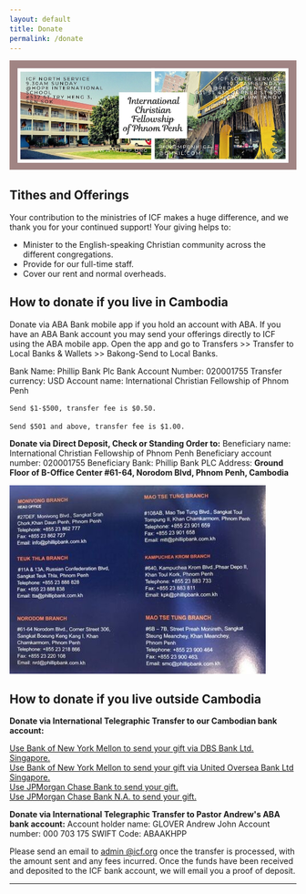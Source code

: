 ```yaml
---
layout: default
title: Donate
permalink: /donate
---
```

![ICF group photo](/assets/images/icf-banner.jpg)
## Tithes and Offerings
Your contribution to the ministries of ICF makes a huge difference, and we thank
you for your continued support!
Your giving helps to:
- Minister to the English-speaking Christian community across the different congregations.
- Provide for our full-time staff.
- Cover our rent and normal overheads.

## How to donate if you live in Cambodia
Donate via ABA Bank mobile app if you hold an account with ABA.
If you have an ABA Bank account you may send your offerings directly to ICF using the ABA mobile app.
Open the app and go to Transfers >> Transfer to Local Banks & Wallets >> Bakong-Send to Local Banks.

Bank Name: Phillip Bank Plc
Bank Account Number: 020001755
Transfer currency: USD
Account name: International Christian Fellowship of Phnom Penh
```
Send $1-$500, transfer fee is $0.50.

Send $501 and above, transfer fee is $1.00.
```

**Donate via Direct Deposit, Check or Standing Order to:**
Beneficiary name: International Christian Fellowship of Phnom Penh
Beneficiary account number: 020001755
Beneficiary Bank: Phillip Bank PLC
Address: **Ground Floor of B-Office Center #61-64, Norodom Blvd, Phnom Penh, Cambodia**

![phillip-bank-branch](assets/images/phillip-bank-branch.jpg)

## How to donate if you live outside Cambodia

**Donate via International Telegraphic Transfer to our Cambodian bank account:**

[Use Bank of New York Mellon to send your gift via DBS Bank Ltd. Singapore.](https://drive.google.com/file/d/19ByxnHvSB5fo4MD2sljQmploRkkGWhiZ/view?usp=sharing)
<br>
[Use Bank of New York Mellon to send your gift via United Oversea Bank Ltd Singapore.](https://drive.google.com/file/d/1dBuqKdDfMR01UBQE_gONAnonc85ru4n4/view?usp=sharing)
<br>
[Use JPMorgan Chase Bank to send your gift.](https://drive.google.com/file/d/1hb0lATcCGqxV25eJib3F08refV1HHQ8b/view?usp=sharing)
<br>
[Use JPMorgan Chase Bank N.A. to send your gift.](https://drive.google.com/file/d/18ycBCw4YOU2kxyDViOEbxGY9LCPTPvVF/view?usp=sharing)

**Donate via International Telegraphic Transfer to Pastor Andrew's ABA bank account:**
Account holder name: GLOVER Andrew John
Account number: 000 703 175
SWIFT Code: ABAAKHPP

Please send an email to [admin @icf.org](mailto:admin@icfpp.org) once the transfer is processed,
with the amount sent and any fees incurred. Once the funds have been received
and deposited to the ICF bank account, we will email you a proof of deposit.

---
